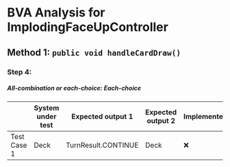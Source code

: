 # BVA Analysis for ImplodingFaceUpController

## Method 1: ```public void handleCardDraw()```
### Step 4:
##### All-combination or each-choice: Each-choice

|             | System under test | Expected output 1   | Expected output 2 | Implemented? |
|-------------|-------------------|---------------------|-------------------|--------------|
| Test Case 1 | Deck              | TurnResult.CONTINUE | Deck              | :x:          |